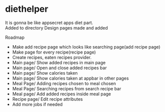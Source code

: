 # diethelper
  
It is gonna be like appsecret apps diet part.  
Added to directory
Design pages made and added


Roadmap

- Make add recipe page which looks like searching page(add recipe page)
- Make page for every recipe(recipe page)
- Create recipes, eaten recipes provider.
- Main page/ Show added recipes in main page
- Main page/ Open and close added recipes bar
- Main page/ Show calories taken
- Main page/ Show calories taken at appbar in other pages
- Meal Page/ Adding recipes chosen to meal chosen
- Meal Page/ Searching recipes from search recipe bar
- Meal page/ Add added recipes inside meal page
- Recipe page/ Edit recipe attributes
- Add more jobs if needed  
